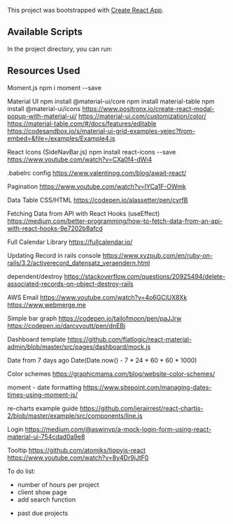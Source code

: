 This project was bootstrapped with [Create React App](https://github.com/facebook/create-react-app).

## Available Scripts

In the project directory, you can run:

## Resources Used

Moment.js
npm i moment --save

Material UI
npm install @material-ui/core
npm install material-table
npm install @material-ui/icons
https://www.positronx.io/create-react-modal-popup-with-material-ui/
https://material-ui.com/customization/color/
https://material-table.com/#/docs/features/editable
https://codesandbox.io/s/material-ui-grid-examples-yejec?from-embed=&file=/examples/Example4.js


React Icons (SideNavBar.js)
npm install react-icons --save
https://www.youtube.com/watch?v=CXa0f4-dWi4

.babelrc config
https://www.valentinog.com/blog/await-react/

Pagination
https://www.youtube.com/watch?v=IYCa1F-OWmk

Data Table CSS/HTML
https://codepen.io/alassetter/pen/cyrfB

Fetching Data from API with React Hooks (useEffect)
https://medium.com/better-programming/how-to-fetch-data-from-an-api-with-react-hooks-9e7202b8afcd

Full Calendar Library
https://fullcalendar.io/

Updating Record in rails console
https://www.xyzpub.com/en/ruby-on-rails/3.2/activerecord_datensatz_veraendern.html

dependent/destroy
https://stackoverflow.com/questions/20925494/delete-associated-records-on-object-destroy-rails

AWS Email
https://www.youtube.com/watch?v=4o6GCiUX8Xk
https://www.webmerge.me

Simple bar graph
https://codepen.io/tailofmoon/pen/paJJrw
https://codepen.io/darcyvoutt/pen/dnEBj

Dashboard template
https://github.com/flatlogic/react-material-admin/blob/master/src/pages/dashboard/mock.js

Date from 7 days ago
Date(Date.now() - 7 * 24 * 60 * 60 * 1000)

Color schemes
https://graphicmama.com/blog/website-color-schemes/

moment - date formatting
https://www.sitepoint.com/managing-dates-times-using-moment-js/

re-charts example guide
https://github.com/jerairrest/react-chartjs-2/blob/master/example/src/components/line.js

Login
https://medium.com/@aswinvp/a-mock-login-form-using-react-material-ui-754cdad0a9e8

Tooltip
https://github.com/atomiks/tippyjs-react
https://www.youtube.com/watch?v=8y4Dr9jJtF0

To do list:
- number of hours per project
- client show page
- add search function
<!-- - add log-in toggle -->
<!-- - style pagination -->
- past due projects
<!-- - option to update project payments -->
<!-- - update hard-coded data on dashboard -->
<!-- - round percentages -->

<!-- THIS IS FINAL SAVE -->
<!-- TEST -->
<!-- TEST2 -->
<!-- TEST3 -->

